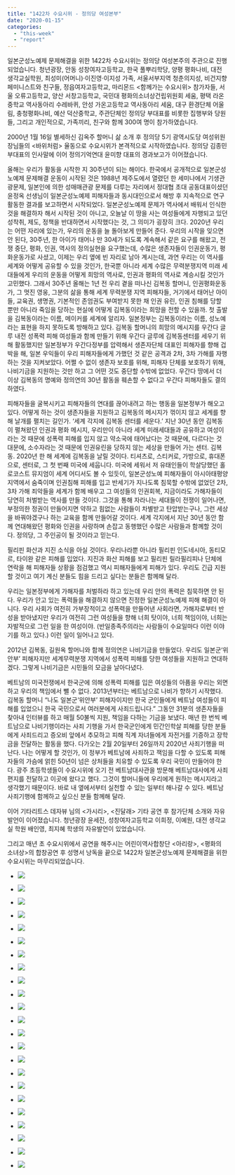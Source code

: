 ```yaml
---
title: "1422차 수요시위 - 정의당 여성본부"
date: "2020-01-15"
categories: 
  - "this-week"
  - "report"
---
```


일본군성노예제 문제해결을 위한 1422차 수요시위는 정의당 여성본주의 주관으로 진행되었습니다. 청년광장, 안동 성창여자고등학교, 한국 풀뿌리학당, 양평 평화나비, 대전 생각교실학원, 최성미(어머니)·이진영·이지성 가족, 서울서부지역 청춘의지성, 비건지향 페미니스트와 친구들, 정읍여자고등학교, 마리몬드 <함께가는 수요시위> 참가자들, 서울 오류고등학교, 양산 서창고등학교, 국민대 평화의소녀상건립위원회 세움, 평택 라온중학교 역사동아리 수레바퀴, 안성 가온고등학교 역사동아리 세움, 대구 환경단체 어울림, 충청평화나비, 예산 덕산중학교, 주관단체인 정의당 부대표를 비롯한 집행부와 당원들, 그리고 개인적으로, 가족끼리, 친구와 함께 300여 명이 참가하였습니다.

2000년 1월 16일 별세하신 김옥주 할머니 삶 소개 후 정의당 5기 광역시도당 여성위원장님들의 <바위처럼> 율동으로 수요시위가 본격적으로 시작하였습니다. 정의당 김종민 부대표의 인사말에 이어 정의기억연대 윤미향 대표의 경과보고가 이어졌습니다.

올해는 우리가 활동을 시작한 지 30주년이 되는 해이다. 한국에서 공개적으로 일본군성노예제 문제해결 운동이 시작된 것은 1988년 제주도에서 열렸던 한 세미나에서 기생관광문제, 일본인에 의한 성매매관광 문제를 다루는 자리에서 정대협 초대 공동대표이셨던 윤정옥 선생님이 일본군성노예제 피해자들과 동시대인으로서 해방 후 지속적으로 연구 활동한 결과를 보고하면서 시작되었다. 일본군성노예제 문제가 역사에서 배워서 인식한 것을 해결하자 해서 시작된 것이 아니고, 오늘날 이 땅을 사는 여성들에게 자행되고 있던 성착취, 제도, 정책을 반대하면서 시작했다는 것, 그 의미가 굉장히 크다. 2020년 우리는 어떤 자리에 있는가, 우리의 운동을 늘 돌아보게 만들어 준다. 우리의 시작을 잊으면 안 된다, 30주년, 한 아이가 태어나 만 30세가 되도록 계속해서 같은 요구를 해왔고, 전쟁 중단, 평화, 인권, 역사의 정의실현을 요구했는데, 수많은 생존자들이 인권운동가, 평화운동가로 사셨고, 이제는 우리 옆에 빈 자리로 남아 계시는데, 과연 우리는 이 역사를 세계와 어떻게 공유할 수 있을 것인가, 한국뿐 아니라 세계 수많은 무력분쟁지역 미래 세대들에게 우리의 운동을 어떻게 희망의 역사로, 인권과 평화의 역사로 계승시킬 것인가 고민했다. 그래서 30주년 올해는 1년 전 우리 곁을 떠나신 김복동 할머니, 인권평화운동가, 그 멋진 영웅, 그분의 삶을 통해 세계 무력분쟁 지역 피해자들, 거기에서 태어난 아이들, 교육권, 생명권, 기본적인 존엄권도 부여받지 못한 채 인권 유린, 인권 침해를 당할 뿐만 아니라 죽임을 당하는 현실에 어떻게 김복동이라는 희망을 전할 수 있을까. 첫 출발을 김복동이라는 이름, 메이커를 세계에 알리자. 일본정부는 김복동이라는 이름, 성노예라는 표현을 하지 못하도록 방해하고 있다. 김복동 할머니의 희망의 메시지를 우간다 글루 내전 성폭력 피해 여성들과 함께 만들기 위해 우간다 글루에 김복동센터를 세우기 위해 활동했지만 일본정부가 우간다정부를 압력해서 생존자단체 대표인 피해자를 향해 겁박을 해, 일본 우익들이 우리 피해자들에게 가했던 것 같은 공격과 2차, 3차 가해를 자행하는 것을 지켜보았다. 어쩔 수 없이 생존자 보호를 위해, 피해자 단체를 보호하기 위해, 나비기금을 지원하는 것만 하고 그 어떤 것도 중단할 수밖에 없었다. 우간다 땅에서 더 이상 김복동의 명예와 정의연의 30년 활동을 훼손할 수 없다고 우간다 피해자들도 결의하였다.

피해자들을 굴복시키고 피해자들의 연대를 끊어내려고 하는 행동을 일본정부가 해오고 있다. 어떻게 하는 것이 생존자들을 지원하고 김복동의 메시지가 꺾이지 않고 세계를 향해 날개를 펼치는 길인가. ‘세계 각지에 김복동 센터를 세운다.’ 지난 30년 동안 김복동이 펼쳐왔던 인권과 평화 메시지, 우리만이 아니라 세계 미래세대들과 공유하고 여성이라는 것 때문에 성폭력 피해를 입지 않고 약소국에 태어났다는 것 때문에, 다르다는 것 대문에, 소수자라는 것 때문에 인권유린을 당하지 않는 세상을 만들어 가는 센터. 김복동. 2020년 한 해 세계에 김복동을 날릴 것이다. 티셔츠로, 스티커로, 가방으로, 휴대폰으로, 센터로, 그 첫 번째 미국에 세웁니다. 미국에 세워서 저 유태인들이 학살당했던 홀로코스트 뮤지엄이 세계 어디서도 볼 수 있듯이, 일본군성노예 피해자들이 아시아태평양 지역에서 숨죽이며 인권침해 피해를 입고 반세기가 지나도록 침묵할 수밖에 없었던 2차, 3차 가해 죄악들을 세계가 함께 배우고 그 여성들의 인권회복, 지금이라도 가해자들이 당연히 처벌받는 역사를 만들 것이다. 그것을 통해 자라나는 세대들이 전쟁이 일어나면, 부정의한 정권이 만들어지면 약하고 힘없는 사람들이 차별받고 탄압받는구나, 그런 세상을 바꿔야겠구나 하는 교육을 함께 만들어갈 것이다. 세계 각지에서 지난 30년 동안 함께 연대해왔던 평화와 인권을 사랑하며 손잡고 동행했던 수많은 사람들과 함께할 것이다. 정의당, 그 주인공이 될 것이라고 믿는다.

필리핀 화산과 지진 소식을 아실 것이다. 우리나라뿐 아니라 필리핀 인도네시아, 동티모르, 타이완 같은 피해를 입었다. 지진과 화산 피해를 보고 필리핀 릴라필리피나 단체에 연락을 해 피해자들 상황을 점검했고 역시 피해자들에게 피해가 있다. 우리도 긴급 지원할 것이고 여기 계신 분들도 힘을 드리고 싶다는 분들은 함께해 달라.

우리는 일본정부에게 가해자를 처벌하라 하고 있는데 우리 안의 폭력은 침묵하면 안 된다. 우리가 안고 있는 폭력들을 해결하지 않으면 진정한 일본군성노예제 피해 해결이 아니다. 우리 사회가 여전히 가부장적이고 성폭력을 만들어낸 사회라면, 가해자로부터 반성을 받아냈지만 우리가 여전히 그런 여성들을 향해 너희 탓이야, 너희 책임이야, 너희는 자발적으로 그런 일을 한 여성이야. (반일종족주의라는 사람들이 수요일마다 이런 이야기를 하고 있다.) 이런 일이 일어나고 있다.

2012년 김복동, 길원옥 할머니와 함께 정의연은 나비기금을 만들었다. 우리도 일본군‘위안부’ 피해자지만 세계무력분쟁 지역에서 성폭력 피해를 당한 여성들을 지원하고 연대하겠다. 그렇게 나비기금은 시민들의 모금을 날아다녔다.

베트남의 미국전쟁에서 한국군에 의해 성폭력 피해를 입은 여성들의 아픔을 우리는 외면하고 우리의 책임에서 뺄 수 없다. 2013년부터는 베트남으로 나비가 향하기 시작했다. 김복동 할머니 “나도 일본군‘위안부’ 피해자이지만 한국 군인들에게 베트남 여성들이 피해를 입었으니 한국 국민으로서 여러분에게 사죄드립니다.” 그동안 31분의 생존자들을 찾아내 인터뷰를 하고 매월 50불씩 지원, 책임을 다하는 기금을 보냈다. 매년 한 번씩 베트남으로 나비기행이라는 사죄 기행을 가서 한국군인에게 민간인학살 피해를 당한 분들에게 사죄드리고 증오비 앞에서 추모하고 피해 직계 자녀들에게 자전거를 기증하고 장학금을 전달하는 활동을 했다. 다가오는 2월 20일부터 26일까지 2020년 사죄기행을 떠난다. 나는 어떻게 할 것인가, 이 정부가 베트남에 사죄하고 잭임을 다할 수 있도록 피해자들의 가슴에 얽힌 50년이 넘은 상처들을 치유할 수 있도록 우리 국민이 만들어야 한다. 광주 초등학생들이 수요시위에 오기 전 베트남대사관을 방문해 베트남대사에게 사죄 편지를 전달하고 이곳에 왔다고 했다. 그것이 할머니들에 우리에게 원하는 메시지라고 생각했기 때문이다. 바로 내 옆에서부터 실천할 수 있는 일부터 해나갈 수 있다. 베트남 사죄기행에 함께하고 싶으신 분들 함께해 달라.

이어 기타리트스 데자뷰 님의 <가시리>, <진달래> 기타 공연 후 참가단체 소개와 자유발언이 이어졌습니다. 청년광장 윤세진, 성창여자고등학교 이희정, 이예원, 대전 생각교실 학원 배인영, 최지혜 학생의 자유발언이 있었습니다.

그리고 매년 초 수요시위에서 공연을 해주시는 어린이역사합창단 <아리랑>, <평화의 소녀상>의 합창공연 후 성명서 낭독을 끝으로 1422차 일본군성노예제 문제해결을 위한 수요시위는 마무리되었습니다.

- ![](https://womenandwar.net/kr/wp-content/uploads/2020/01/크기변환IMGP4612-1.jpg)
    
- ![](https://womenandwar.net/kr/wp-content/uploads/2020/01/크기변환IMGP4617-1.jpg)
    
- ![](https://womenandwar.net/kr/wp-content/uploads/2020/01/크기변환IMGP4627-1.jpg)
    
- ![](https://womenandwar.net/kr/wp-content/uploads/2020/01/크기변환IMGP4630-1.jpg)
    
- ![](https://womenandwar.net/kr/wp-content/uploads/2020/01/크기변환IMGP4632-1.jpg)
    
- ![](https://womenandwar.net/kr/wp-content/uploads/2020/01/크기변환IMGP4641-1.jpg)
    
- ![](https://womenandwar.net/kr/wp-content/uploads/2020/01/크기변환IMGP4652.jpg)
    
- ![](https://womenandwar.net/kr/wp-content/uploads/2020/01/크기변환IMGP4657-1.jpg)
    
- ![](https://womenandwar.net/kr/wp-content/uploads/2020/01/크기변환IMGP4674-1.jpg)
    
- ![](https://womenandwar.net/kr/wp-content/uploads/2020/01/크기변환IMGP4678-1.jpg)
    
- ![](https://womenandwar.net/kr/wp-content/uploads/2020/01/크기변환IMGP4679-1.jpg)
    
- ![](https://womenandwar.net/kr/wp-content/uploads/2020/01/크기변환IMGP4681-1.jpg)
    
- ![](https://womenandwar.net/kr/wp-content/uploads/2020/01/크기변환IMGP4683-1.jpg)
    
- ![](https://womenandwar.net/kr/wp-content/uploads/2020/01/크기변환IMGP4689-1.jpg)
    
- ![](https://womenandwar.net/kr/wp-content/uploads/2020/01/크기변환IMGP4695-1.jpg)
    
- ![](https://womenandwar.net/kr/wp-content/uploads/2020/01/크기변환IMGP4703-1.jpg)
    
- ![](https://womenandwar.net/kr/wp-content/uploads/2020/01/크기변환IMGP4706-1.jpg)
    
- ![](https://womenandwar.net/kr/wp-content/uploads/2020/01/크기변환IMGP4718-1.jpg)
    
- ![](https://womenandwar.net/kr/wp-content/uploads/2020/01/S28BW-420011517011_0001-1-724x1024.jpg)
    
- ![](https://womenandwar.net/kr/wp-content/uploads/2020/01/S28BW-420011517011_0002-1-724x1024.jpg)
    
- ![](https://womenandwar.net/kr/wp-content/uploads/2020/01/S28BW-420011517011_0003-1-724x1024.jpg)
    
- ![](https://womenandwar.net/kr/wp-content/uploads/2020/01/S28BW-420011517020-1-724x1024.jpg)
    
- ![](https://womenandwar.net/kr/wp-content/uploads/2020/01/S28BW-420011517010-2-724x1024.jpg)

